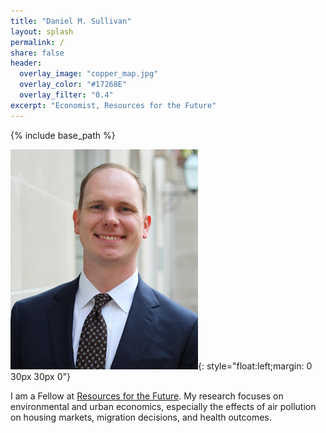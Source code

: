 ```yaml
---
title: "Daniel M. Sullivan"
layout: splash
permalink: /
share: false
header:
  overlay_image: "copper_map.jpg"
  overlay_color: "#17268E"
  overlay_filter: "0.4"
excerpt: "Economist, Resources for the Future"
---
```

{% include base_path %}

![](/images/dms_med.jpg){: style="float:left;margin: 0 30px 30px 0"}

I am a Fellow at [Resources for the Future](http://www.rff.org).
My research focuses on environmental and urban economics, especially the
effects of air pollution on housing markets, migration decisions, and health
outcomes.
